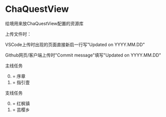 # ChaQuestView
绘境用来放ChaQuestView配置的资源库

上传文件时：

VSCode上传时出现的页面直接新启一行写"Updated on YYYY.MM.DD"

Github网页/客户端上传时"Commit message"填写"Updated on YYYY.MM.DD"

主线任务

0. = 序章
1. = 指引壹

支线任务

0. = 红枫镇
1. = 芸樱乡
